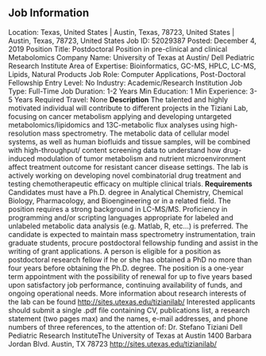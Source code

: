 ## Job Information
Location: 
											Texas, United States 
													|
												Austin, Texas, 78723, United States 
													|
												Austin, Texas, 78723, United States 
Job ID: 
52029387
Posted: 
December 4, 2019
Position Title: 
Postdoctoral Position in pre-clinical and clinical Metabolomics
Company Name: 
University of Texas at Austin/ Dell Pediatric Research Institute
Area of Expertise: 
Bioinformatics, GC-MS, HPLC, LC-MS, Lipids, Natural Products
Job Role: 
Computer Applications, Post-Doctoral Fellowship
Entry Level: 
No
Industry: 
Academic/Research Institution
Job Type: 
Full-Time
Job Duration: 
1-2 Years
Min Education: 
1
Min Experience: 
3-5 Years
Required Travel: 
None
**Description**
The talented and highly motivated individual will contribute to different projects in the Tiziani Lab, focusing on cancer metabolism applying and developing untargeted metabolomics/lipidomics and 13C-metabolic flux analyses using high-resolution mass spectrometry. The metabolic data of cellular model systems, as well as human biofluids and tissue samples, will be combined with high-throughput/ content screening data to understand how drug-induced modulation of tumor metabolism and nutrient microenvironment affect treatment outcome for resistant cancer disease settings. The lab is actively working on developing novel combinatorial drug treatment and testing chemotherapeutic efficacy on multiple clinical trials.
**Requirements**
Candidates must have a Ph.D. degree in Analytical Chemistry, Chemical Biology, Pharmacology, and Bioengineering or in a related field. The position requires a strong background in LC-MS/MS. Proficiency in programming and/or scripting languages appropriate for labeled and unlabeled metabolic data analysis (e.g. Matlab, R, etc…) is preferred. The candidate is expected to maintain mass spectrometry instrumentation, train graduate students, procure postdoctoral fellowship funding and assist in the writing of grant applications. A person is eligible for a position as postdoctoral research fellow if he or she has obtained a PhD no more than four years before obtaining the Ph.D. degree. The position is a one-year term appointment with the possibility of renewal for up to five years based upon satisfactory job performance, continuing availability of funds, and ongoing operational needs. More information about research interests of the lab can be found http://sites.utexas.edu/tizianilab/ Interested applicants should submit a single .pdf file containing CV, publications list, a research statement (two pages max) and the names, e-mail addresses, and phone numbers of three references, to the attention of: Dr. Stefano Tiziani Dell Pediatric Research InstituteThe University of Texas at Austin 1400 Barbara Jordan Blvd. Austin, TX 78723 http://sites.utexas.edu/tizianilab/
